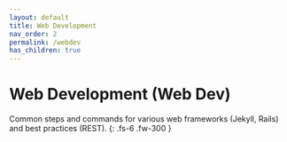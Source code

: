 ```yaml
---
layout: default
title: Web Development
nav_order: 2
permalink: /webdev
has_children: true
---
```


# Web Development (Web Dev)

Common steps and commands for various web frameworks (Jekyll, Rails) and best practices (REST).
{: .fs-6 .fw-300 }